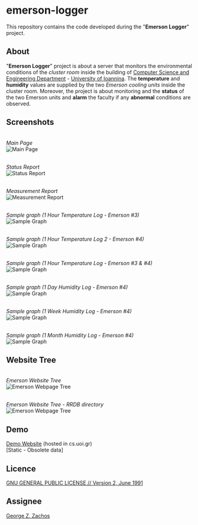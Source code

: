 emerson-logger
=============
This repository contains the code developed during the "__Emerson Logger__" project.

About
-----
"__Emerson Logger__" project is about a server that monitors the environmental conditions of the
_cluster room_ inside the building of [Computer Science and Engineering Department](http://cs.uoi.gr) -
[University of Ioannina](http://uoi.gr). The __temperature__ and __humidity__ values are supplied by the two _Emerson
cooling units_ inside the cluster room. Moreover, the project is about monitoring and the __status__ of the two
Emerson units and __alarm__ the faculty if any __abnormal__ conditions are observed.

Screenshots
-----------

<br>_Main Page_<br>
![Main Page](./images/emerson_main_page.png)

<br>_Status Report_<br>
![Status Report](./images/emerson_status_report.png)

<br>_Measurement Report_<br>
![Measurement Report](./images/emerson_measurement_report.png)

<br>_Sample graph (1 Hour Temperature Log - Emerson #3)_<br>
![Sample Graph](./images/demo_temp_1hour.png)

<br>_Sample graph (1 Hour Temperature Log 2 - Emerson #4)_<br>
![Sample Graph](./images/demo_temp_1hour_2.png)

<br>_Sample graph (1 Hour Temperature Log - Emerson #3 & #4)_<br>
![Sample Graph](./images/demo_temp_1hour_dual.png)

<br>_Sample graph (1 Day Humidity Log - Emerson #4)_<br>
![Sample Graph](./images/demo_hum_1day.png)

<br>_Sample graph (1 Week Humidity Log - Emerson #4)_<br>
![Sample Graph](./images/demo_hum_1week.png)

<br>_Sample graph (1 Month Humidity Log - Emerson #4)_<br>
![Sample Graph](./images/demo_hum_4week.png)

Website Tree
------------

<br>_Emerson Website Tree_<br>
![Emerson Webpage Tree](./images/emerson_website_tree.png)

<br>_Emerson Website Tree - RRDB directory_<br>
![Emerson Webpage Tree](./images/emerson_website_tree_rrdb_dir.png)

Demo
----
[Demo Website](http://cs.uoi.gr/~gzachos/projects/emerson/) (hosted in cs.uoi.gr)<br>[Static - Obsolete data]

Licence
-------
[GNU GENERAL PUBLIC LICENSE // Version 2, June 1991](LICENSE)

Assignee
--------
[George Z. Zachos](http://cs.uoi.gr/~gzachos)
